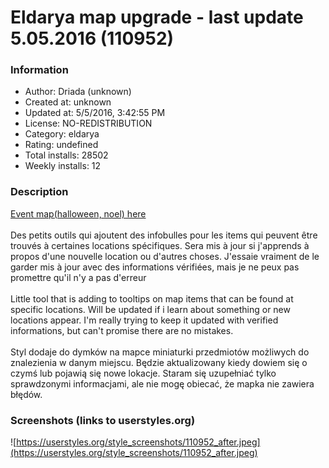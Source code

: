 # Eldarya map upgrade - last update 5.05.2016 (110952)

### Information
- Author: Driada (unknown)
- Created at: unknown
- Updated at: 5/5/2016, 3:42:55 PM
- License: NO-REDISTRIBUTION
- Category: eldarya
- Rating: undefined
- Total installs: 28502
- Weekly installs: 12


### Description
<a href="https://userstyles.org/styles/120287">Event map(halloween, noel) here</a><br>
<br>Des petits outils qui ajoutent des infobulles pour les items qui peuvent être trouvés à certaines locations spécifiques. Sera mis à jour si j'apprends à propos d'une nouvelle location ou d'autres choses. J'essaie vraiment de le garder mis à jour avec des informations vérifiées, mais je ne peux pas promettre qu'il n'y a pas d'erreur<br><br>
Little tool that is adding to tooltips on map items that can be found at specific locations. Will be updated if i learn about something or new locations appear. I'm really trying to keep it updated with verified informations, but can't promise there are no mistakes. <br><br>
Styl dodaje do dymków na mapce miniaturki przedmiotów możliwych do znalezienia w danym miejscu. Będzie aktualizowany kiedy dowiem się o czymś lub pojawią się nowe lokacje. Staram się uzupełniać tylko sprawdzonymi informacjami, ale nie mogę obiecać, że mapka nie zawiera błędów.


### Screenshots (links to userstyles.org)
![https://userstyles.org/style_screenshots/110952_after.jpeg](https://userstyles.org/style_screenshots/110952_after.jpeg)


